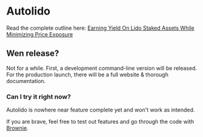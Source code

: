 # Autolido
Read the complete outline here: [Earning Yield On Lido Staked Assets While Minimizing Price Exposure](https://docs.google.com/document/d/1wQ-vzP7TlSUF-PgjePvF3JFit6_0J2Mg8zCSrj5tKfc/edit?usp=sharing)

## Wen release?
Not for a while. First, a development command-line version will be released. For the production launch, there will be a full website & thorough documentation.

### Can I try it right now?
Autolido is nowhere near feature complete yet and won't work as intended.

If you are brave, feel free to test out features and go through the code with [Brownie](https://github.com/eth-brownie/brownie).
